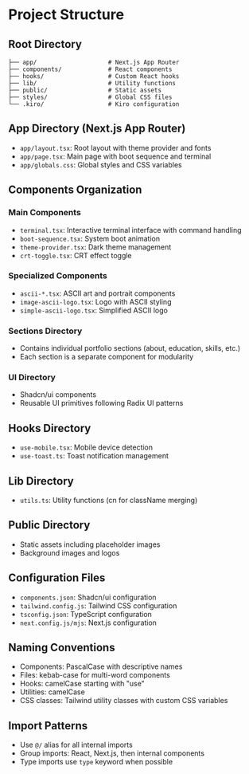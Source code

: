 # Project Structure

## Root Directory
```
├── app/                    # Next.js App Router
├── components/             # React components
├── hooks/                  # Custom React hooks
├── lib/                    # Utility functions
├── public/                 # Static assets
├── styles/                 # Global CSS files
└── .kiro/                  # Kiro configuration
```

## App Directory (Next.js App Router)
- `app/layout.tsx`: Root layout with theme provider and fonts
- `app/page.tsx`: Main page with boot sequence and terminal
- `app/globals.css`: Global styles and CSS variables

## Components Organization

### Main Components
- `terminal.tsx`: Interactive terminal interface with command handling
- `boot-sequence.tsx`: System boot animation
- `theme-provider.tsx`: Dark theme management
- `crt-toggle.tsx`: CRT effect toggle

### Specialized Components
- `ascii-*.tsx`: ASCII art and portrait components
- `image-ascii-logo.tsx`: Logo with ASCII styling
- `simple-ascii-logo.tsx`: Simplified ASCII logo

### Sections Directory
- Contains individual portfolio sections (about, education, skills, etc.)
- Each section is a separate component for modularity

### UI Directory
- Shadcn/ui components
- Reusable UI primitives following Radix UI patterns

## Hooks Directory
- `use-mobile.tsx`: Mobile device detection
- `use-toast.ts`: Toast notification management

## Lib Directory
- `utils.ts`: Utility functions (cn for className merging)

## Public Directory
- Static assets including placeholder images
- Background images and logos

## Configuration Files
- `components.json`: Shadcn/ui configuration
- `tailwind.config.js`: Tailwind CSS configuration
- `tsconfig.json`: TypeScript configuration
- `next.config.js/mjs`: Next.js configuration

## Naming Conventions
- Components: PascalCase with descriptive names
- Files: kebab-case for multi-word components
- Hooks: camelCase starting with "use"
- Utilities: camelCase
- CSS classes: Tailwind utility classes with custom CSS variables

## Import Patterns
- Use `@/` alias for all internal imports
- Group imports: React, Next.js, then internal components
- Type imports use `type` keyword when possible
